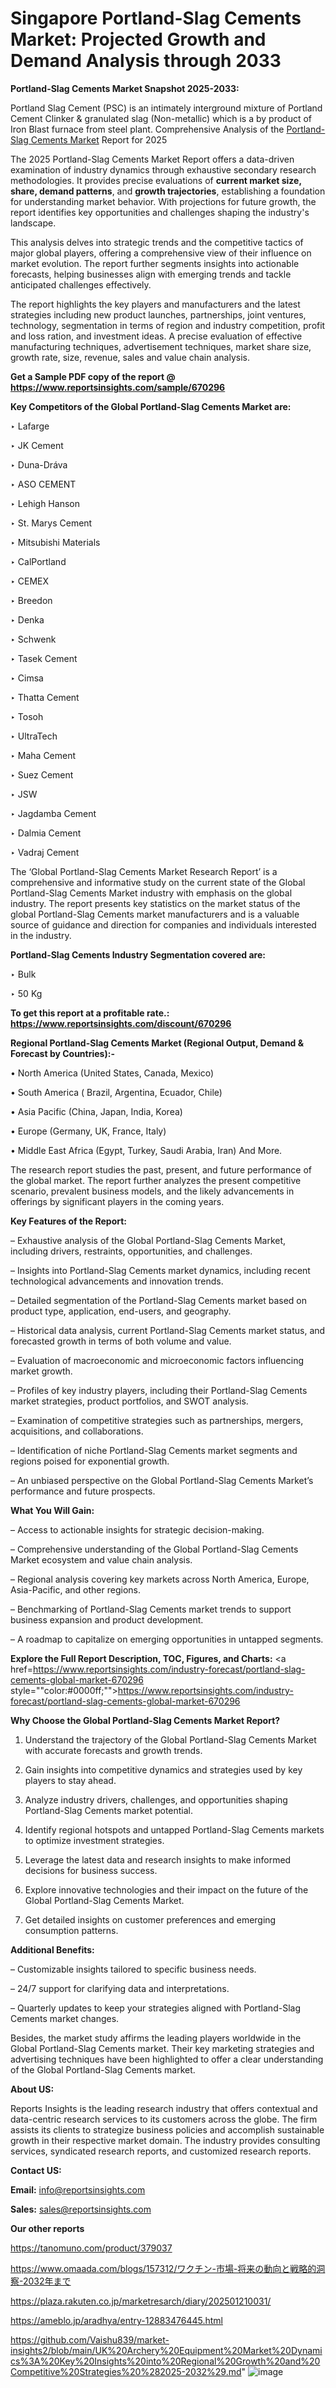 # Singapore Portland-Slag Cements Market: Projected Growth and Demand Analysis through 2033

<strong>Portland-Slag Cements Market Snapshot 2025-2033:</strong>

Portland Slag Cement (PSC) is an intimately interground mixture of Portland Cement Clinker & granulated slag (Non-metallic) which is a by product of Iron Blast furnace from steel plant. Comprehensive Analysis of the <a href=https://www.reportsinsights.com/sample/670296>Portland-Slag Cements Market</a> Report for 2025

The 2025 Portland-Slag Cements Market Report offers a data-driven examination of industry dynamics through exhaustive secondary research methodologies. It provides precise evaluations of <strong>current market size, share, demand patterns</strong>, and <strong>growth trajectories</strong>, establishing a foundation for understanding market behavior. With projections for future growth, the report identifies key opportunities and challenges shaping the industry's landscape.

This analysis delves into strategic trends and the competitive tactics of major global players, offering a comprehensive view of their influence on market evolution. The report further segments insights into actionable forecasts, helping businesses align with emerging trends and tackle anticipated challenges effectively.

The report highlights the key players and manufacturers and the latest strategies including new product launches, partnerships, joint ventures, technology, segmentation in terms of region and industry competition, profit and loss ration, and investment ideas. A precise evaluation of effective manufacturing techniques, advertisement techniques, market share size, growth rate, size, revenue, sales and value chain analysis.

<strong>Get a Sample PDF copy of the report @ <a href=https://www.reportsinsights.com/sample/670296 style=color:#0000ff;>https://www.reportsinsights.com/sample/670296</a></strong>

<strong>Key Competitors of the Global Portland-Slag Cements Market are:</strong>

‣ Lafarge

‣ JK Cement

‣ Duna-Dráva

‣ ASO CEMENT

‣ Lehigh Hanson

‣ St. Marys Cement

‣ Mitsubishi Materials

‣ CalPortland

‣ CEMEX

‣ Breedon

‣ Denka

‣ Schwenk

‣ Tasek Cement

‣ Cimsa

‣ Thatta Cement

‣ Tosoh

‣ UltraTech

‣ Maha Cement

‣ Suez Cement

‣ JSW

‣ Jagdamba Cement

‣ Dalmia Cement

‣ Vadraj Cement

The ‘Global Portland-Slag Cements Market Research Report’ is a comprehensive and informative study on the current state of the Global Portland-Slag Cements Market industry with emphasis on the global industry. The report presents key statistics on the market status of the global Portland-Slag Cements market manufacturers and is a valuable source of guidance and direction for companies and individuals interested in the industry.

<strong>Portland-Slag Cements Industry Segmentation covered are:</strong>

‣ Bulk

‣ 50 Kg

<strong>To get this report at a profitable rate.: <a href=https://www.reportsinsights.com/discount/670296 style=color:#0000ff;>https://www.reportsinsights.com/discount/670296</a></strong>

<strong>Regional Portland-Slag Cements Market (Regional Output, Demand &amp; Forecast by Countries):-</strong>

• North America (United States, Canada, Mexico)

• South America ( Brazil, Argentina, Ecuador, Chile)

• Asia Pacific (China, Japan, India, Korea)

• Europe (Germany, UK, France, Italy)

• Middle East Africa (Egypt, Turkey, Saudi Arabia, Iran) And More.

The research report studies the past, present, and future performance of the global market. The report further analyzes the present competitive scenario, prevalent business models, and the likely advancements in offerings by significant players in the coming years.

<strong>Key Features of the Report:</strong>

– Exhaustive analysis of the Global Portland-Slag Cements Market, including drivers, restraints, opportunities, and challenges.

– Insights into Portland-Slag Cements market dynamics, including recent technological advancements and innovation trends.

– Detailed segmentation of the Portland-Slag Cements market based on product type, application, end-users, and geography.

– Historical data analysis, current Portland-Slag Cements market status, and forecasted growth in terms of both volume and value.

– Evaluation of macroeconomic and microeconomic factors influencing market growth.

– Profiles of key industry players, including their Portland-Slag Cements market strategies, product portfolios, and SWOT analysis.

– Examination of competitive strategies such as partnerships, mergers, acquisitions, and collaborations.

– Identification of niche Portland-Slag Cements market segments and regions poised for exponential growth.

– An unbiased perspective on the Global Portland-Slag Cements Market’s performance and future prospects.

<strong>What You Will Gain:</strong>

– Access to actionable insights for strategic decision-making.

– Comprehensive understanding of the Global Portland-Slag Cements Market ecosystem and value chain analysis.

– Regional analysis covering key markets across North America, Europe, Asia-Pacific, and other regions.

– Benchmarking of Portland-Slag Cements market trends to support business expansion and product development.

– A roadmap to capitalize on emerging opportunities in untapped segments.

<strong>Explore the Full Report Description, TOC, Figures, and Charts:</strong>
<a href=https://www.reportsinsights.com/industry-forecast/portland-slag-cements-global-market-670296 style=""color:#0000ff;"">https://www.reportsinsights.com/industry-forecast/portland-slag-cements-global-market-670296</a>

<strong>Why Choose the Global Portland-Slag Cements Market Report?</strong>

1. Understand the trajectory of the Global Portland-Slag Cements Market with accurate forecasts and growth trends.

2. Gain insights into competitive dynamics and strategies used by key players to stay ahead.

3. Analyze industry drivers, challenges, and opportunities shaping Portland-Slag Cements market potential.

4. Identify regional hotspots and untapped Portland-Slag Cements markets to optimize investment strategies.

5. Leverage the latest data and research insights to make informed decisions for business success.

6. Explore innovative technologies and their impact on the future of the Global Portland-Slag Cements Market.

7. Get detailed insights on customer preferences and emerging consumption patterns.

<strong>Additional Benefits:</strong>

– Customizable insights tailored to specific business needs.

– 24/7 support for clarifying data and interpretations.

– Quarterly updates to keep your strategies aligned with Portland-Slag Cements market changes.

Besides, the market study affirms the leading players worldwide in the Global Portland-Slag Cements market. Their key marketing strategies and advertising techniques have been highlighted to offer a clear understanding of the Global Portland-Slag Cements market.

<strong><strong>About US</strong>:</strong>

Reports Insights is the leading research industry that offers contextual and data-centric research services to its customers across the globe. The firm assists its clients to strategize business policies and accomplish sustainable growth in their respective market domain. The industry provides consulting services, syndicated research reports, and customized research reports.

<strong>Contact US:</strong>

<p class=><b>Email:</b> <a href=mailto:info@reportsinsights.com>info@reportsinsights.com</a></p>
<p class=><b>Sales:</b> <a href=mailto:sales@reportsinsights.com>sales@reportsinsights.com</a></p>

<strong>Our other reports</strong>

<a href=https://tanomuno.com/product/379037>https://tanomuno.com/product/379037</a>

<a href=https://www.omaada.com/blogs/157312/ワクチン-市場-将来の動向と戦略的洞察-2032年まで>https://www.omaada.com/blogs/157312/ワクチン-市場-将来の動向と戦略的洞察-2032年まで</a>

<a href=https://plaza.rakuten.co.jp/marketresarch/diary/202501210031/>https://plaza.rakuten.co.jp/marketresarch/diary/202501210031/</a>

<a href=https://ameblo.jp/aradhya/entry-12883476445.html>https://ameblo.jp/aradhya/entry-12883476445.html</a>

<a href=https://github.com/Vaishu839/market-insights2/blob/main/UK%20Archery%20Equipment%20Market%20Dynamics%3A%20Key%20Insights%20into%20Regional%20Growth%20and%20Competitive%20Strategies%20%282025-2032%29.md>https://github.com/Vaishu839/market-insights2/blob/main/UK%20Archery%20Equipment%20Market%20Dynamics%3A%20Key%20Insights%20into%20Regional%20Growth%20and%20Competitive%20Strategies%20%282025-2032%29.md</a>"
![image](https://github.com/user-attachments/assets/0ba0d41f-ba57-41eb-a598-ac6c9689090c)
